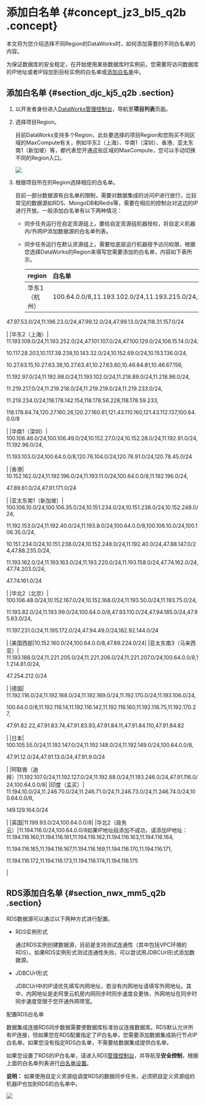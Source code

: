# 添加白名单 {#concept_jz3_bl5_q2b .concept}

本文将为您介绍选择不同Region的DataWorks时，如何添加需要的不同白名单的内容。

为保证数据库的安全稳定，在开始使用某些数据库时实例前，您需要将访问数据库的IP地址或者IP段加到目标实例的白名单或[添加白名单](cn.zh-CN/使用指南/数据集成/常见配置/添加白名单.md#)中。

## 添加白名单 {#section_djc_kj5_q2b .section}

1.  以开发者身份进入[DataWorks管理控制台](https://workbench.data.aliyun.com/console)，导航至**项目列表**页面。
2.  选择项目Region。

    目前DataWorks支持多个Region，此处要选择的项目Region和您购买不同区域的MaxCompute有关，例如华东2（上海）、华南1（深圳）、香港、亚太东南1（新加坡）等，都代表您开通这些区域的MaxCompute，您可以手动切换不同的Region入口。

    ![](http://static-aliyun-doc.oss-cn-hangzhou.aliyuncs.com/assets/img/16265/15422724038537_zh-CN.jpg)

3.  根据项目所在的Region选择相应的白名单。

    目前一部分数据源有白名单的限制，需要对数据集成的访问IP进行放行，比较常见的数据源如RDS、MongoDB和Redis等，需要在相应的控制台对这边的IP进行开放。一般添加白名单有以下两种情况：

    -   同步任务运行在自定资源组上，要给自定资源组机器授权，将自定义机器内/外网IP添加数据源的白名单列表。
    -   同步任务运行在默认资源组上，需要给底层运行机器授予访问权限，根据您选择DataWorks的Region来填写您需要添加的白名单，内容如下表所示。

        |region|白名单|
        |:-----|:--|
        |华东1（杭州）| 100.64.0.0/8,11.193.102.0/24,11.193.215.0/24,11.194.110.0/24,11.194.73.0/24,118.31.157.0/24,

 47.97.53.0/24,11.196.23.0/24,47.99.12.0/24,47.99.13.0/24,118.31.157.0/24

 |
        |华东2（上海）| 11.193.109.0/24,11.193.252.0/24,47.101.107.0/24,47.100.129.0/24,106.15.14.0/24,

 10.117.28.203,10.117.39.238,10.143.32.0/24,10.152.69.0/24,10.153.136.0/24,

 10.27.63.15,10.27.63.38,10.27.63.41,10.27.63.60,10.46.64.81,10.46.67.156,

 11.192.97.0/24,11.192.98.0/24,11.193.102.0/24,11.218.89.0/24,11.218.96.0/24,

 11.219.217.0/24,11.219.218.0/24,11.219.219.0/24,11.219.233.0/24,

 11.219.234.0/24,118.178.142.154,118.178.56.228,118.178.59.233,

 118.178.84.74,120.27.160.26,120.27.160.81,121.43.110.160,121.43.112.137,100.64.0.0/8

 |
        |华南1（深圳）| 100.106.46.0/24,100.106.49.0/24,10.152.27.0/24,10.152.28.0/24,11.192.91.0/24,11.192.96.0/24,

 11.193.103.0/24,100.64.0.0/8,120.76.104.0/24,120.76.91.0/24,120.78.45.0/24

 |
        |香港| 10.152.162.0/24,11.192.196.0/24,11.193.11.0/24,100.64.0.0/8,11.192.196.0/24,

 47.89.61.0/24,47.91.171.0/24

 |
        |亚太东南1（新加坡）| 100.106.10.0/24,100.106.35.0/24,10.151.234.0/24,10.151.238.0/24,10.152.248.0/24,

 11.192.153.0/24,11.192.40.0/24,11.193.8.0/24,100.64.0.0/8,100.106.10.0/24,100.106.35.0/24,

 10.151.234.0/24,10.151.238.0/24,10.152.248.0/24,11.192.40.0/24,47.88.147.0/24,47.88.235.0/24,

 11.193.162.0/24,11.193.163.0/24,11.193.220.0/24,11.193.158.0/24,47.74.162.0/24,47.74.203.0/24,

 47.74.161.0/24

 |
        |华北2（北京）| 100.106.48.0/24,10.152.167.0/24,10.152.168.0/24,11.193.50.0/24,11.193.75.0/24,

 11.193.82.0/24,11.193.99.0/24,100.64.0.0/8,47.93.110.0/24,47.94.185.0/24,47.95.63.0/24,

 11.197.231.0/24,11.195.172.0/24,47.94.49.0/24,182.92.144.0/24

 |
        |美国西部|10.152.160.0/24,100.64.0.0/8,47.89.224.0/24|
        |亚太东南3（马来西亚）| 11.193.188.0/24,11.221.205.0/24,11.221.206.0/24,11.221.207.0/24,100.64.0.0/8,11.214.81.0/24,

 47.254.212.0/24

 |
        |德国| 11.192.116.0/24,11.192.168.0/24,11.192.169.0/24,11.192.170.0/24,11.193.106.0/24,

 100.64.0.0/8,11.192.116.14,11.192.116.142,11.192.116.160,11.192.116.75,11.192.170.27,

 47.91.82.22,47.91.83.74,47.91.83.93,47.91.84.11,47.91.84.110,47.91.84.82

 |
        |日本| 100.105.55.0/24,11.192.147.0/24,11.192.148.0/24,11.192.149.0/24,100.64.0.0/8,

 47.91.12.0/24,47.91.13.0/24,47.91.9.0/24

 |
        |阿联酋（迪拜）|11.192.107.0/24,11.192.127.0/24,11.192.88.0/24,11.193.246.0/24,47.91.116.0/24,100.64.0.0/8|
        |印度（孟买）| 11.194.10.0/24,11.246.70.0/24,11.246.71.0/24,11.246.73.0/24,11.246.74.0/24,100.64.0.0/8,

 149.129.164.0/24

 |
        |英国|11.199.93.0/24,100.64.0.0/8|
        |华北2（政务云）|11.194.116.0/24,100.64.0.0/8如果IP地址段添加不成功，请添加IP地址：11.194.116.160,11.194.116.161,11.194.116.162,11.194.116.163,11.194.116.164,

11.194.116.165,11.194.116.167,11.194.116.169,11.194.116.170,11.194.116.171,

11.194.116.172,11.194.116.173,11.194.116.174,11.194.116.175

|


## RDS添加白名单 {#section_nwx_mm5_q2b .section}

RDS数据源可以通过以下两种方式进行配置。

-   RDS实例形式

    通过RDS实例创建数据源，目前是支持测试连通性（其中包括VPC环境的RDS）。如果RDS实例形式测试连通性失败，可以尝试用JDBCUrl形式添加数据源。

-   JDBCUrl形式

    JDBCUrl中的IP请优先填写内网地址，若没有内网地址请填写外网地址。其中，内网地址是走阿里云机房内网同步时同步速度会更快，外网地址在同步时同步速度受限于您开通外网带宽。


配置RDS白名单

数据集成连接RDS同步数据需要使数据库标准协议连接数据库。RDS默认允许所有IP连接，但如果您在RDS配置指定了IP白名单，您需要添加数据集成执行节点IP白名单。如果您没有指定RDS白名单，不需要给数据集成提供白名单。

如果您设置了RDS的IP白名单，请进入RDS[管理控制台](https://account.aliyun.com/login/login.htm)，并导航至**安全控制**，根据上面的白名单列表进行[白名单设置](https://help.aliyun.com/document_detail/26198.html)。

**说明：** 如果使用自定义资源组调度RDS的数据同步任务，必须把自定义资源组的机器IP也加到RDS的白名单中。

![](http://static-aliyun-doc.oss-cn-hangzhou.aliyuncs.com/assets/img/16265/15422724038541_zh-CN.jpg)

